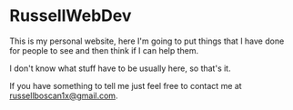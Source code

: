 # RussellWebDev

This is my personal website, here I'm going to put things that I have done for people to see and then think if I can help them.

I don't know what stuff have to be usually here, so that's it.

If you have something to tell me just feel free to contact me at russellboscan1x@gmail.com.
